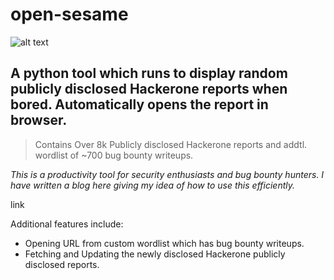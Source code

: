 # open-sesame


  ![alt text](https://github.com/humblelad/open-sesame/blob/master/images/osesame.png) 


## A python tool which runs to display random publicly disclosed Hackerone reports when bored. Automatically opens the report in browser. 

> Contains Over 8k Publicly disclosed Hackerone reports and addtl. wordlist of ~700 bug bounty writeups.

*This is a productivity tool for security enthusiasts and bug bounty hunters. I have written a blog here giving my idea of how to use this efficiently.*

link

Additional features include:
  * Opening URL from custom wordlist which has bug bounty writeups.
  * Fetching and Updating the newly disclosed Hackerone publicly disclosed reports.
